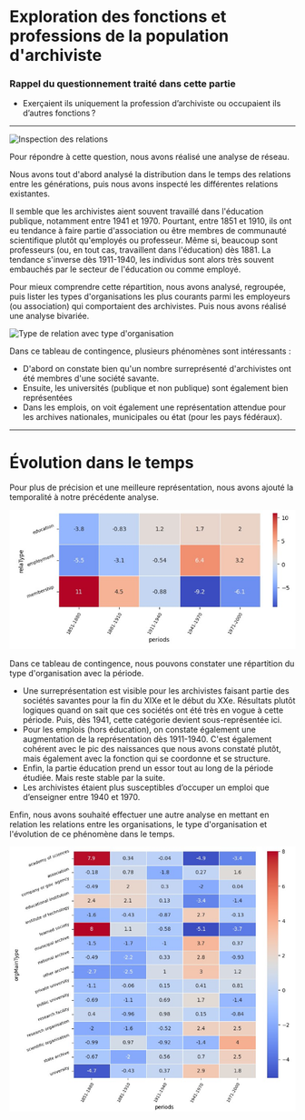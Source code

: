 # Exploration des fonctions et professions de la population d'archiviste

### Rappel du questionnement traité dans cette partie

- Exerçaient ils uniquement la profession d’archiviste ou occupaient ils d’autres fonctions ?

______________

![Inspection des relations](https://github.com/mroylem/archivist/blob/main/sparqlnotebook/images/Inspection%20des%20relations%20valables_r%C3%A9seaux.jpg "Inspection des relations")

Pour répondre à cette question, nous avons réalisé une analyse de réseau. 

Nous avons tout d'abord analysé la distribution dans le temps des relations entre les générations, puis nous avons inspecté les différentes relations existantes. 

Il semble que les archivistes aient souvent travaillé dans l'éducation publique, notamment entre 1941 et 1970. Pourtant, entre 1851 et 1910, ils ont eu tendance à faire partie d'association ou être membres de communauté scientifique plutôt qu'employés ou professeur. Même si, beaucoup sont professeurs (ou, en tout cas, travaillent dans l'éducation) dès 1881. 
La tendance s'inverse dès 1911-1940, les individus sont alors très souvent embauchés par le secteur de l'éducation ou comme employé. 

Pour mieux comprendre cette répartition, nous avons analysé, regroupée, puis lister les types d'organisations les plus courants parmi les employeurs (ou association) qui comportaient des archivistes. 
Puis nous avons réalisé une analyse bivariée.

![Type de relation avec type d'organisation](https://github.com/mroylem/archivist/blob/main/sparqlnotebook/images/Type%20de%20relation%20avec%20type%20d'organisation_r%C3%A9seaux.jpg "Type de relation avec type d'organisation")

Dans ce tableau de contingence, plusieurs phénomènes sont intéressants :
- D'abord on constate bien qu'un nombre surreprésenté d'archivistes ont été membres d'une société savante.
- Ensuite, les universités (publique et non publique) sont également bien représentées
- Dans les emplois, on voit également une représentation attendue pour les archives nationales, municipales ou état (pour les pays fédéraux).
___________

# Évolution dans le temps 

Pour plus de précision et une meilleure représentation, nous avons ajouté la temporalité à notre précédente analyse.

![Relation entre organisation et la période](https://github.com/mroylem/archivist/blob/main/sparqlnotebook/images/relation%20%C3%A0%20organisation%20avec%20la%20p%C3%A9riode_r%C3%A9seau.jpg "Relation entre organisation et la période")

Dans ce tableau de contingence, nous pouvons constater une répartition du type d'organisation avec la période.
- Une surreprésentation est visible pour les archivistes faisant partie des sociétés savantes pour la fin du XIXe et le début du XXe. Résultats plutôt logiques quand on sait que ces sociétés ont été très en vogue à cette période. Puis, dès 1941, cette catégorie devient sous-représentée ici.
- Pour les emplois (hors éducation), on constate également une augmentation de la représentation dès 1911-1940. C'est également cohérent avec le pic des naissances que nous avons constaté plutôt, mais également avec la fonction qui se coordonne et se structure.
- Enfin, la partie éducation prend un essor tout au long de la période étudiée. Mais reste stable par la suite.
- Les archivistes étaient plus susceptibles d’occuper un emploi que d’enseigner entre 1940 et 1970.


Enfin, nous avons souhaité effectuer une autre analyse en mettant en relation les relations entre les organisations, le type d'organisation et l'évolution de ce phénomène dans le temps.

![Table de relation avec l'organisation et la période](https://github.com/mroylem/archivist/blob/main/sparqlnotebook/images/Table%20de%20relation%20avec%20l'organisation%20et%20la%20p%C3%A9riode_r%C3%A9seaux.jpg "Table de relation avec l'organisation et la période")



